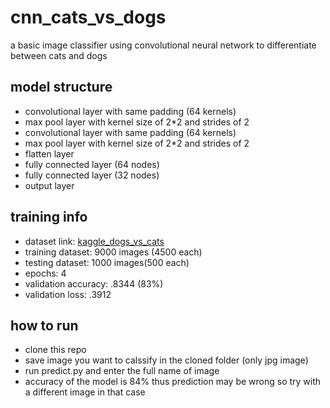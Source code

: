 # cnn_cats_vs_dogs
a basic image classifier using convolutional neural network to differentiate between cats and dogs  

## model structure
- convolutional layer with same padding (64 kernels)
- max pool layer with kernel size of 2*2 and strides of 2
- convolutional layer with same padding (64 kernels)
- max pool layer with kernel size of 2*2 and strides of 2
- flatten layer
- fully connected layer (64 nodes)
- fully connected layer (32 nodes)
- output layer

## training info
- dataset link: [kaggle_dogs_vs_cats](https://www.kaggle.com/chetankv/dogs-cats-images#dog%20vs%20cat.zip)
- training dataset: 9000 images (4500 each)
- testing dataset: 1000 images(500 each)
- epochs: 4
- validation accuracy: .8344 (83%)
- validation loss: .3912

## how to run
- clone this repo
- save image you want to calssify in the cloned folder (only jpg image)
- run predict.py and enter the full name of image
- accuracy of the model is 84% thus prediction may be wrong so try with a different image in that case
